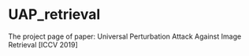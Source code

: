 # UAP_retrieval
The project page of paper: Universal Perturbation Attack Against Image Retrieval [ICCV 2019]
